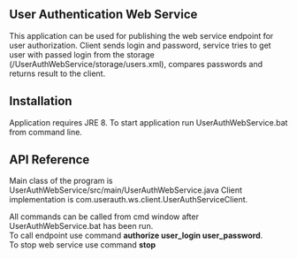 ## User Authentication Web Service

This application can be used for publishing the web service endpoint for user authorization. 
Client sends login and password, service tries to get user with passed login from the storage (/UserAuthWebService/storage/users.xml), 
compares passwords and returns result to the client. 

## Installation
Application requires JRE 8.
To start application run UserAuthWebService.bat from command line.

## API Reference

Main class of the program is UserAuthWebService/src/main/UserAuthWebService.java
Client implementation is com.userauth.ws.client.UserAuthServiceClient.

All commands can be called from cmd window after UserAuthWebService.bat has been run.  
To call endpoint use command **authorize user_login user_password**.  
To stop web service use command **stop**

